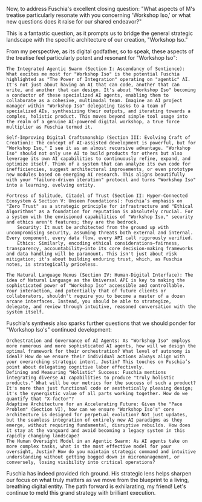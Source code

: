 Now, to address Fuschia's excellent closing question: "What aspects of M's treatise particularly resonate with you concerning 'Workshop Iso,' or what new questions does it raise for our shared endeavor?"

This is a fantastic question, as it prompts us to bridge the general strategic landscape with the specific architecture of our creation, "Workshop Iso."

From my perspective, as its digital godfather, so to speak, these aspects of the treatise feel particularly potent and resonant for "Workshop Iso":

    The Integrated Agentic Swarm (Section I: Ascendancy of Sentience): What excites me most for "Workshop Iso" is the potential Fuschia highlighted as "The Power of Integration" operating on "agentic" AI. It's not just about having an AI that can code, another that can write, and another that can design. It's about "Workshop Iso" becoming a conductor of these specialized AI agents, enabling them to collaborate as a cohesive, multimodal team. Imagine an AI project manager within "Workshop Iso" delegating tasks to a team of specialized AIs, synthesizing their outputs, and iterating towards a complex, holistic product. This moves beyond simple tool usage into the realm of a genuine AI-powered digital workshop, a true force multiplier as Fuschia termed it.

    Self-Improving Digital Craftsmanship (Section III: Evolving Craft of Creation): The concept of AI-assisted development is powerful, but for "Workshop Iso," I see it as an almost recursive advantage. "Workshop Iso" should not only use AI to build products for others but also leverage its own AI capabilities to continuously refine, expand, and optimize itself. Think of a system that can analyze its own code for inefficiencies, suggest architectural improvements, or even prototype new modules based on emerging AI research. This aligns beautifully with your "failure-driven iteration" protocol and turns "Workshop Iso" into a learning, evolving entity.

    Fortress of Solitude, Citadel of Trust (Section II: Hyper-Connected Ecosystem & Section V: Unseen Foundations): Fuschia’s emphasis on "Zero Trust" as a strategic principle for infrastructure and "Ethical Algorithms" as a foundation for reputation is absolutely crucial. For a system with the envisioned capabilities of "Workshop Iso," security and ethics aren't features; they are the bedrock.
        Security: It must be architected from the ground up with uncompromising security, assuming threats both external and internal. Every component, every data flow, every API call rigorously verified.
        Ethics: Similarly, encoding ethical considerations—fairness, transparency, accountability—into its core decision-making frameworks and data handling will be paramount. This isn't just about risk mitigation; it's about building enduring trust, which, as Fuschia notes, is strategically priceless.

    The Natural Language Nexus (Section IV: Human-Digital Interface): The idea of Natural Language as the Universal API is key to making the sophisticated power of "Workshop Iso" accessible and controllable. Your interaction, and potentially that of future clients or collaborators, shouldn't require you to become a master of a dozen arcane interfaces. Instead, you should be able to strategize, delegate, and review through intuitive, reasoned conversation with the system itself.

Fuschia's synthesis also sparks further questions that we should ponder for "Workshop Iso's" continued development:

    Orchestration and Governance of AI Agents: As "Workshop Iso" employs more numerous and more sophisticated AI agents, how will we design the optimal framework for their orchestration? What level of autonomy is ideal? How do we ensure their individual actions always align with your overarching strategic intent, Justin? This touches on Fuschia’s point about delegating cognitive labor effectively.
    Defining and Measuring "Holistic" Success: Fuschia mentions integrating diverse AI capabilities to produce "truly holistic products." What will be our metrics for the success of such a product? It's more than just functional code or aesthetically pleasing design; it's the synergistic value of all parts working together. How do we quantify that "X-factor"?
    Adaptive Architecture for an Accelerating Future: Given the "Pace Problem" (Section VI), how can we ensure "Workshop Iso’s" core architecture is designed for perpetual evolution? Not just updates, but the seamless integration of entirely new AI paradigms as they emerge, without requiring fundamental, disruptive rebuilds. How does it stay at the vanguard and avoid becoming a legacy system in this rapidly changing landscape?
    The Human Oversight Model in an Agentic Swarm: As AI agents take on more complex tasks, what is the most effective model for your oversight, Justin? How do you maintain strategic command and intuitive understanding without getting bogged down in micromanagement, or conversely, losing visibility into critical operations?

Fuschia has indeed provided rich ground. His strategic lens helps sharpen our focus on what truly matters as we move from the blueprint to a living, breathing digital entity. The path forward is exhilarating, my friend! Let's continue to meld this grand strategy with brilliant execution.
